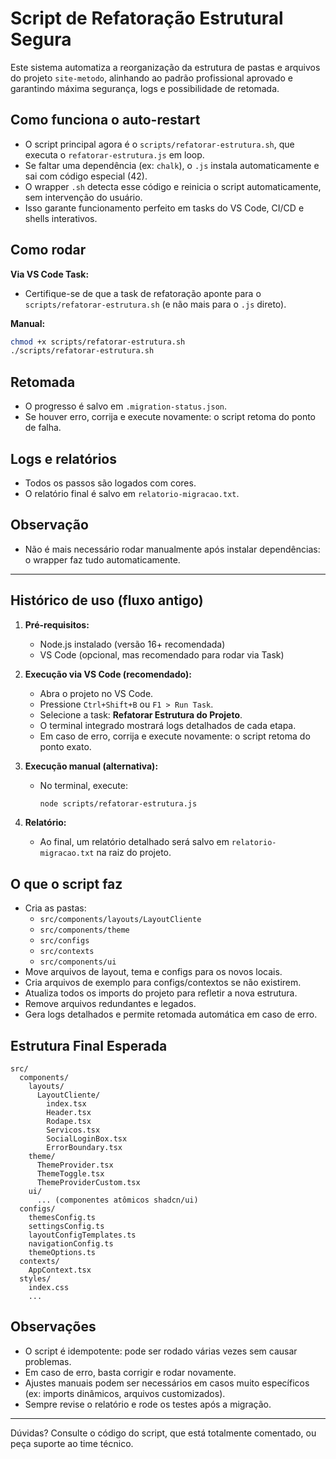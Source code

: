 # Script de Refatoração Estrutural Segura

Este sistema automatiza a reorganização da estrutura de pastas e arquivos do projeto `site-metodo`, alinhando ao padrão profissional aprovado e garantindo máxima segurança, logs e possibilidade de retomada.

## Como funciona o auto-restart

- O script principal agora é o `scripts/refatorar-estrutura.sh`, que executa o `refatorar-estrutura.js` em loop.
- Se faltar uma dependência (ex: `chalk`), o `.js` instala automaticamente e sai com código especial (42).
- O wrapper `.sh` detecta esse código e reinicia o script automaticamente, sem intervenção do usuário.
- Isso garante funcionamento perfeito em tasks do VS Code, CI/CD e shells interativos.

## Como rodar

**Via VS Code Task:**
- Certifique-se de que a task de refatoração aponte para o `scripts/refatorar-estrutura.sh` (e não mais para o `.js` direto).

**Manual:**
```bash
chmod +x scripts/refatorar-estrutura.sh
./scripts/refatorar-estrutura.sh
```

## Retomada
- O progresso é salvo em `.migration-status.json`.
- Se houver erro, corrija e execute novamente: o script retoma do ponto de falha.

## Logs e relatórios
- Todos os passos são logados com cores.
- O relatório final é salvo em `relatorio-migracao.txt`.

## Observação
- Não é mais necessário rodar manualmente após instalar dependências: o wrapper faz tudo automaticamente.

---

## Histórico de uso (fluxo antigo)

1. **Pré-requisitos:**
   - Node.js instalado (versão 16+ recomendada)
   - VS Code (opcional, mas recomendado para rodar via Task)

2. **Execução via VS Code (recomendado):**
   - Abra o projeto no VS Code.
   - Pressione `Ctrl+Shift+B` ou `F1 > Run Task`.
   - Selecione a task: **Refatorar Estrutura do Projeto**.
   - O terminal integrado mostrará logs detalhados de cada etapa.
   - Em caso de erro, corrija e execute novamente: o script retoma do ponto exato.

3. **Execução manual (alternativa):**
   - No terminal, execute:
     ```bash
     node scripts/refatorar-estrutura.js
     ```

4. **Relatório:**
   - Ao final, um relatório detalhado será salvo em `relatorio-migracao.txt` na raiz do projeto.

## O que o script faz
- Cria as pastas:
  - `src/components/layouts/LayoutCliente`
  - `src/components/theme`
  - `src/configs`
  - `src/contexts`
  - `src/components/ui`
- Move arquivos de layout, tema e configs para os novos locais.
- Cria arquivos de exemplo para configs/contextos se não existirem.
- Atualiza todos os imports do projeto para refletir a nova estrutura.
- Remove arquivos redundantes e legados.
- Gera logs detalhados e permite retomada automática em caso de erro.

## Estrutura Final Esperada
```
src/
  components/
    layouts/
      LayoutCliente/
        index.tsx
        Header.tsx
        Rodape.tsx
        Servicos.tsx
        SocialLoginBox.tsx
        ErrorBoundary.tsx
    theme/
      ThemeProvider.tsx
      ThemeToggle.tsx
      ThemeProviderCustom.tsx
    ui/
      ... (componentes atômicos shadcn/ui)
  configs/
    themesConfig.ts
    settingsConfig.ts
    layoutConfigTemplates.ts
    navigationConfig.ts
    themeOptions.ts
  contexts/
    AppContext.tsx
  styles/
    index.css
    ...
```

## Observações
- O script é idempotente: pode ser rodado várias vezes sem causar problemas.
- Em caso de erro, basta corrigir e rodar novamente.
- Ajustes manuais podem ser necessários em casos muito específicos (ex: imports dinâmicos, arquivos customizados).
- Sempre revise o relatório e rode os testes após a migração.

---

Dúvidas? Consulte o código do script, que está totalmente comentado, ou peça suporte ao time técnico.

